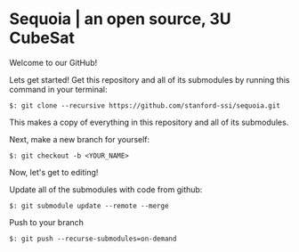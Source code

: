 # Sequoia | an open source, 3U CubeSat
Welcome to our GitHub!

Lets get started! Get this repository and all of its submodules by running 
this command in your terminal:
```
$: git clone --recursive https://github.com/stanford-ssi/sequoia.git
```
This makes a copy of everything in this repository and all of its submodules.

Next, make a new branch for yourself: 
```
$: git checkout -b <YOUR_NAME>
```
Now, let's get to editing! 

Update all of the submodules with code from github:
```
$: git submodule update --remote --merge
```

Push to your branch
```
$: git push --recurse-submodules=on-demand
```
